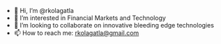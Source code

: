- 👋 Hi, I’m @rkolagatla
- 👀 I’m interested in Financial Markets and Technology
- 💞️ I’m looking to collaborate on innovative bleeding edge technologies
- 📫 How to reach me: rkolagatla@gmail.com

<!---
rkolagatla/rkolagatla is a ✨ special ✨ repository because its `README.md` (this file) appears on your GitHub profile.
You can click the Preview link to take a look at your changes.
--->
